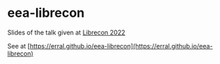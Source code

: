 # eea-librecon

Slides of the talk given at [Librecon 2022](https://librecon.io)

See at [https://erral.github.io/eea-librecon](https://erral.github.io/eea-librecon)
